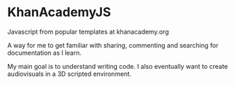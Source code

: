 KhanAcademyJS
=============

Javascript from popular templates at khanacademy.org

A way for me to get familiar with sharing, commenting and searching for documentation as I learn.

My main goal is to understand writing code. I also eventually want to create audiovisuals in a 3D scripted environment.
